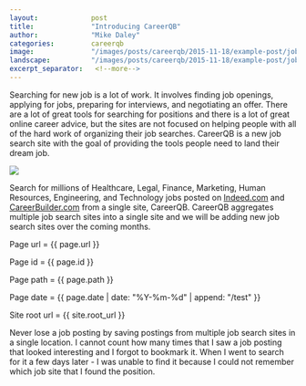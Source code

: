 ```yaml
---
layout:             post
title:              "Introducing CareerQB"
author:             "Mike Daley"
categories:         careerqb
image:              "/images/posts/careerqb/2015-11-18/example-post/job_search_new_icon_01.jpg"
landscape:          "/images/posts/careerqb/2015-11-18/example-post/job_search_new_570px.jpg"
excerpt_separator:   <!--more-->
---
```


Searching for new job is a lot of work. It involves finding job openings, applying for jobs, preparing for interviews, and negotiating an offer. There are a lot of great tools for searching for positions and there is a lot of great online career advice, but the sites are not focused on helping people with all of the hard work of organizing their job searches. CareerQB is a new job search site with the goal of providing the tools people need to land their dream job.

<!--more-->

<!--
  -- ++++++++++++++++++++++++++++++++++++++++++++++++++++++++++++++++++++++++++
  -- TODO: 11/24/2015
  -- THIS BUILDS THE IMAGE PATH DYNAMICALLY, BUT IT ENDS UP BEING WAY TOO
  -- LONG, SO I'M HARD-CODING THE IMAGE NAMES FOR NOW UNTIL I FIGURE OUT
  -- THE LIQUID TEMPLATES A LITTLE BETTER
  --
  -- <img class="img-responsive img-thumbnail" 
  --      src="{{ site.root_url | append: "images/posts" | append: page.id | append: page.landscape }}">
  -- ++++++++++++++++++++++++++++++++++++++++++++++++++++++++++++++++++++++++++
-->

<img class="img-responsive img-thumbnail" src="{{ page.landscape }}"/>

Search for millions of Healthcare, Legal, Finance, Marketing, Human Resources, Engineering, and Technology jobs posted on [Indeed.com](http://indeed.com) and [CareerBuilder.com](http://careerbuilder.com) from a single site, CareerQB. CareerQB aggregates multiple job search sites into a single site and we will be adding new job search sites over the coming months.

Page url  = {{ page.url  }}

Page id   = {{ page.id   }}

Page path = {{ page.path }}

Page date = {{ page.date | date: "%Y-%m-%d" | append: "/test" }}

Site root url = {{ site.root_url }}

Never lose a job posting by saving postings from multiple job search sites in a single location. I cannot count how many times that I saw a job posting that looked interesting and I forgot to bookmark it. When I went to search for it a few days later - I was unable to find it because I could not remember which job site that I found the position.

